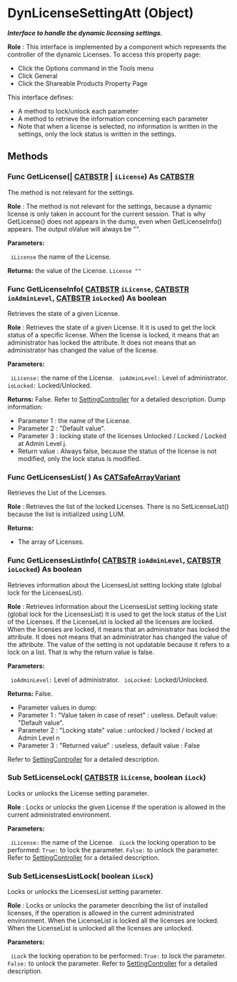 # DynLicenseSettingAtt (Object)

**_Interface to handle the dynamic licensing settings._**

**Role** : This interface is implemented by a component which represents the controller of the dynamic Licenses.
To access this property page:
* Click the Options command in the Tools menu
* Click General
* Click the Shareable Products Property Page

This interface defines:
* A method to lock/unlock each parameter
* A method to retrieve the information concerning each parameter
* Note that when a license is selected, no information is written in the settings, only the lock status is written in the settings.

## Methods

### Func **GetLicense**(| [CATBSTR](../System/typedef_CATBSTR_8129.md) | `iLicense`) As [CATBSTR](../System/typedef_CATBSTR_8129.md)

   The method is not relevant for the settings.

**Role** : The method is not relevant for the settings, because a dynamic license is only taken in account for the current session. That is why GetLicense() does not appears in the dump, even when GetLicenseInfo() appears. The output oValue will always be "".

**Parameters:**

` iLicense`      the name of the License.

**Returns:**      the value of the License.
` License "" ` 
### Func **GetLicenseInfo**( [CATBSTR](../System/typedef_CATBSTR_8129.md)  `iLicense`,  [CATBSTR](../System/typedef_CATBSTR_8129.md)  `ioAdminLevel`,  [CATBSTR](../System/typedef_CATBSTR_8129.md)  `ioLocked`) As boolean

   Retrieves the state of a given License.

**Role** : Retrieves the state of a given License. It it is used to get the lock status of a specific license. When the license is locked, it means that an administrator has locked the attribute. It does not means that an administrator has changed the value of the license.

**Parameters:**

` iLicense:`      the name of the License.
` ioAdminLevel:`      Level of administrator.
` ioLocked:`      Locked/Unlocked.

**Returns:**      False.
Refer to [SettingController](../System/interface_SettingController_63320.md) for a detailed description.
Dump information:
* Parameter 1 : the name of the License.
* Parameter 2 : "Default value".
* Parameter 3 : locking state of the licenses Unlocked / Locked / Locked at Admin Level j.
* Return value : Always false, because the status of the license is not modified, only the lock status is modified.  
### Func **GetLicensesList**( ) As [CATSafeArrayVariant](../System/typedef_CATSafeArrayVariant_73843.md)

   Retrieves the List of the Licenses.

**Role** : Retrieves the list of the locked Licenses. There is no SetLicenseList() because the list is initialized using LUM.

**Returns:**
* The array of Licenses.  
### Func **GetLicensesListInfo**( [CATBSTR](../System/typedef_CATBSTR_8129.md)  `ioAdminLevel`,  [CATBSTR](../System/typedef_CATBSTR_8129.md)  `ioLocked`) As boolean

   Retrieves information about the LicensesList setting locking state (global lock for the LicensesList).

**Role** : Retrieves information about the LicensesList setting locking state (global lock for the LicensesList) It is used to get the lock status of the List of the Licenses. If the LicenseList is locked all the licenses are locked. When the licenses are locked, it means that an administrator has locked the attribute. It does not means that an administrator has changed the value of the attribute. The value of the setting is not updatable because it refers to a lock on a list. That is why the return value is false.

**Parameters:**

` ioAdminLevel:`      Level of administrator.
` ioLocked:`      Locked/Unlocked.

**Returns:**      False.

* Parameter values in dump:
* Parameter 1 : "Value taken in case of reset" : useless. Default value: "Default value".
* Parameter 2 : "Locking state" value : unlocked / locked / locked at Admin Level n
* Parameter 3 : "Returned value" : useless, default value : False

Refer to [SettingController](../System/interface_SettingController_63320.md) for a detailed description.  
### Sub **SetLicenseLock**( [CATBSTR](../System/typedef_CATBSTR_8129.md)  `iLicense`,  boolean  `iLock`)

   Locks or unlocks the License setting parameter.

**Role** : Locks or unlocks the given License if the operation is allowed in the current administrated environment.

**Parameters:**

` iLicense:`      the name of the License.
` iLock`      the locking operation to be performed:
`True:` to lock the parameter.
`False:` to unlock the parameter.
Refer to
[SettingController](../System/interface_SettingController_63320.md) for a detailed description.  
### Sub **SetLicensesListLock**( boolean  `iLock`)

   Locks or unlocks the LicensesList setting parameter.

**Role** : Locks or unlocks the parameter describing the list of installed licenses, if the operation is allowed in the current administrated environment. When the LicenseList is locked all the licenses are locked. When the LicenseList is unlocked all the licenses are unlocked.

**Parameters:**

` iLock`      the locking operation to be performed:
`True:` to lock the parameter.
`False:` to unlock the parameter.
Refer to
[SettingController](../System/interface_SettingController_63320.md) for a detailed description.